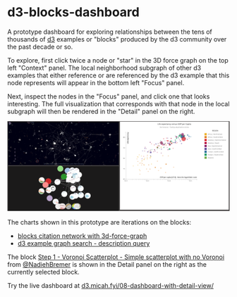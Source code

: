 # d3-blocks-dashboard

A prototype dashboard for exploring relationships between the tens of thousands of [d3](https://d3js.org) examples or "blocks" produced by the d3 community over the past decade or so.

To explore, first click twice a node or "star" in the 3D force graph on the top left "Context" panel. The local neighborhood subgraph of other d3 examples that either reference or are referenced by the d3 example that this node represents will appear in the bottom left "Focus" panel.  

Next, inspect the nodes in the "Focus" panel, and click one that looks interesting. The full visualization that corresponds with that node in the local subgraph will then be rendered in the "Detail" panel on the right. 

[![dashboard-screen-capture.png](dashboard-screen-capture.png)](http://d3.micah.fyi/08-dashboard-with-detail-view/)

The charts shown in this prototype are iterations on the blocks:
- [blocks citation network with 3d-force-graph](https://bl.ocks.org/micahstubbs/bf770b9f5d76f539a1a7fe8df7e32448)
- [d3 example graph search - description query](https://bl.ocks.org/micahstubbs/876d8cfa60670254c938d75a984d4f71)

The block [Step 1 - Voronoi Scatterplot - Simple scatterplot with no Voronoi](http://bl.ocks.org/nbremer/d5ef6c58f85aba2da48b) from [@NadiehBremer](https://twitter.com/NadiehBremer) is shown in the Detail panel on the right as the currently selected block.

Try the live dashboard at [d3.micah.fyi/08-dashboard-with-detail-view/](http://d3.micah.fyi/08-dashboard-with-detail-view/)
